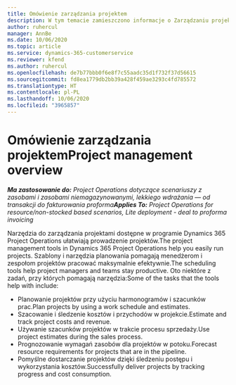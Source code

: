 ```yaml
---
title: Omówienie zarządzania projektem
description: W tym temacie zamieszczono informacje o Zarządzaniu projektem w Dynamics 365 Project Operations.
author: ruhercul
manager: AnnBe
ms.date: 10/06/2020
ms.topic: article
ms.service: dynamics-365-customerservice
ms.reviewer: kfend
ms.author: ruhercul
ms.openlocfilehash: de7b77bbb0f6e8f7c55aadc35d1f732f37d56615
ms.sourcegitcommit: fd8ea1779db2bb39a428f459ae3293c4fd785572
ms.translationtype: HT
ms.contentlocale: pl-PL
ms.lasthandoff: 10/06/2020
ms.locfileid: "3965857"
---
```

# <a name="project-management-overview"></a><span data-ttu-id="4628d-103">Omówienie zarządzania projektem</span><span class="sxs-lookup"><span data-stu-id="4628d-103">Project management overview</span></span>

<span data-ttu-id="4628d-104">_**Ma zastosowanie do:** Project Operations dotyczące scenariuszy z zasobami i zasobami niemagazynowanymi, lekkiego wdrażania — od transakcji do fakturowania proforma_</span><span class="sxs-lookup"><span data-stu-id="4628d-104">_**Applies To:** Project Operations for resource/non-stocked based scenarios, Lite deployment - deal to proforma invoicing_</span></span>

<span data-ttu-id="4628d-105">Narzędzia do zarządzania projektami dostępne w programie Dynamics 365 Project Operations ułatwiają prowadzenie projektów.</span><span class="sxs-lookup"><span data-stu-id="4628d-105">The project management tools in Dynamics 365 Project Operations help you easily run projects.</span></span> <span data-ttu-id="4628d-106">Szablony i narzędzia planowania pomagają menedżerom i zespołom projektów pracować maksymalnie efektywnie.</span><span class="sxs-lookup"><span data-stu-id="4628d-106">The scheduling tools help project managers and teams stay productive.</span></span> <span data-ttu-id="4628d-107">Oto niektóre z zadań, przy których pomagają narzędzia:</span><span class="sxs-lookup"><span data-stu-id="4628d-107">Some of the tasks that the tools help with include:</span></span>

- <span data-ttu-id="4628d-108">Planowanie projektów przy użyciu harmonogramów i szacunków prac.</span><span class="sxs-lookup"><span data-stu-id="4628d-108">Plan projects by using a work schedule and estimates.</span></span>
- <span data-ttu-id="4628d-109">Szacowanie i śledzenie kosztów i przychodów w projekcie.</span><span class="sxs-lookup"><span data-stu-id="4628d-109">Estimate and track project costs and revenue.</span></span>
- <span data-ttu-id="4628d-110">Używanie szacunków projektów w trakcie procesu sprzedaży.</span><span class="sxs-lookup"><span data-stu-id="4628d-110">Use project estimates during the sales process.</span></span>
- <span data-ttu-id="4628d-111">Prognozowanie wymagań zasobów dla projektów w potoku.</span><span class="sxs-lookup"><span data-stu-id="4628d-111">Forecast resource requirements for projects that are in the pipeline.</span></span>
- <span data-ttu-id="4628d-112">Pomyślne dostarczanie projektów dzięki śledzeniu postępu i wykorzystania kosztów.</span><span class="sxs-lookup"><span data-stu-id="4628d-112">Successfully deliver projects by tracking progress and cost consumption.</span></span>
